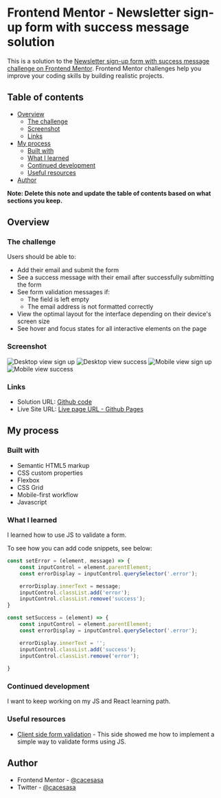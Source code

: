 # Frontend Mentor - Newsletter sign-up form with success message solution

This is a solution to the [Newsletter sign-up form with success message challenge on Frontend Mentor](https://www.frontendmentor.io/challenges/newsletter-signup-form-with-success-message-3FC1AZbNrv). Frontend Mentor challenges help you improve your coding skills by building realistic projects. 

## Table of contents

- [Overview](#overview)
  - [The challenge](#the-challenge)
  - [Screenshot](#screenshot)
  - [Links](#links)
- [My process](#my-process)
  - [Built with](#built-with)
  - [What I learned](#what-i-learned)
  - [Continued development](#continued-development)
  - [Useful resources](#useful-resources)
- [Author](#author)


**Note: Delete this note and update the table of contents based on what sections you keep.**

## Overview

### The challenge

Users should be able to:

- Add their email and submit the form
- See a success message with their email after successfully submitting the form
- See form validation messages if:
  - The field is left empty
  - The email address is not formatted correctly
- View the optimal layout for the interface depending on their device's screen size
- See hover and focus states for all interactive elements on the page

### Screenshot

![Desktop view sign up](./assets/screenshots/desktop_view_main.png)
![Desktop view success](./assets/screenshots/desktop_view_success.png)
![Mobile view sign up](./assets/screenshots/mobile_main.png)
![Mobile view success](./assets/screenshots/mobile_success.png)



### Links

- Solution URL: [Github code](https://github.com/cacesasa/newsletter-signup)
- Live Site URL: [Live page URL - Github Pages](https://cacesasa.github.io/newsletter-signup/)

## My process

### Built with

- Semantic HTML5 markup
- CSS custom properties
- Flexbox
- CSS Grid
- Mobile-first workflow
- Javascript


### What I learned

I learned how to use JS to validate a form.

To see how you can add code snippets, see below:

```js
const setError = (element, message) => {
    const inputControl = element.parentElement;
    const errorDisplay = inputControl.querySelector('.error');

    errorDisplay.innerText = message;
    inputControl.classList.add('error');
    inputControl.classList.remove('success');
}

const setSuccess = (element) => {
    const inputControl = element.parentElement;
    const errorDisplay = inputControl.querySelector('.error');

    errorDisplay.innerText = '';
    inputControl.classList.add('success');
    inputControl.classList.remove('error');
    
}
```

### Continued development

I want to keep working on my JS and React learning path.

### Useful resources

- [Client side form validation](https://developer.mozilla.org/en-US/docs/Learn/Forms/Form_validation) - This side showed me how to implement a simple way to validate forms using JS.


## Author

- Frontend Mentor - [@cacesasa](https://www.frontendmentor.io/profile/cacesasa)
- Twitter - [@cacesasa](https://www.twitter.com/cacesasa)

